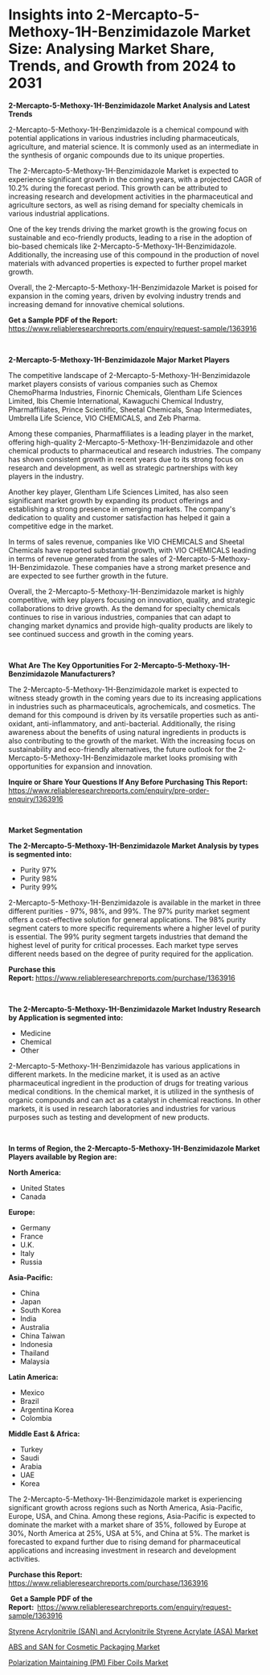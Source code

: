 <p><h1>Insights into 2-Mercapto-5-Methoxy-1H-Benzimidazole Market Size: Analysing Market Share, Trends, and Growth from 2024 to 2031</h1></p><p><strong>2-Mercapto-5-Methoxy-1H-Benzimidazole Market Analysis and Latest Trends</strong></p>
<p><p>2-Mercapto-5-Methoxy-1H-Benzimidazole is a chemical compound with potential applications in various industries including pharmaceuticals, agriculture, and material science. It is commonly used as an intermediate in the synthesis of organic compounds due to its unique properties.</p><p>The 2-Mercapto-5-Methoxy-1H-Benzimidazole Market is expected to experience significant growth in the coming years, with a projected CAGR of 10.2% during the forecast period. This growth can be attributed to increasing research and development activities in the pharmaceutical and agriculture sectors, as well as rising demand for specialty chemicals in various industrial applications.</p><p>One of the key trends driving the market growth is the growing focus on sustainable and eco-friendly products, leading to a rise in the adoption of bio-based chemicals like 2-Mercapto-5-Methoxy-1H-Benzimidazole. Additionally, the increasing use of this compound in the production of novel materials with advanced properties is expected to further propel market growth.</p><p>Overall, the 2-Mercapto-5-Methoxy-1H-Benzimidazole Market is poised for expansion in the coming years, driven by evolving industry trends and increasing demand for innovative chemical solutions.</p></p>
<p><strong>Get a Sample PDF of the Report:&nbsp;</strong> <a href="https://www.reliableresearchreports.com/enquiry/request-sample/1363916">https://www.reliableresearchreports.com/enquiry/request-sample/1363916</a></p>
<p>&nbsp;</p>
<p><strong>2-Mercapto-5-Methoxy-1H-Benzimidazole Major Market Players</strong></p>
<p><p>The competitive landscape of 2-Mercapto-5-Methoxy-1H-Benzimidazole market players consists of various companies such as Chemox ChemoPharma Industries, Finornic Chemicals, Glentham Life Sciences Limited, Ibis Chemie International, Kawaguchi Chemical Industry, Pharmaffiliates, Prince Scientific, Sheetal Chemicals, Snap Intermediates, Umbrella Life Science, VIO CHEMICALS, and Zeb Pharma.</p><p>Among these companies, Pharmaffiliates is a leading player in the market, offering high-quality 2-Mercapto-5-Methoxy-1H-Benzimidazole and other chemical products to pharmaceutical and research industries. The company has shown consistent growth in recent years due to its strong focus on research and development, as well as strategic partnerships with key players in the industry.</p><p>Another key player, Glentham Life Sciences Limited, has also seen significant market growth by expanding its product offerings and establishing a strong presence in emerging markets. The company's dedication to quality and customer satisfaction has helped it gain a competitive edge in the market.</p><p>In terms of sales revenue, companies like VIO CHEMICALS and Sheetal Chemicals have reported substantial growth, with VIO CHEMICALS leading in terms of revenue generated from the sales of 2-Mercapto-5-Methoxy-1H-Benzimidazole. These companies have a strong market presence and are expected to see further growth in the future.</p><p>Overall, the 2-Mercapto-5-Methoxy-1H-Benzimidazole market is highly competitive, with key players focusing on innovation, quality, and strategic collaborations to drive growth. As the demand for specialty chemicals continues to rise in various industries, companies that can adapt to changing market dynamics and provide high-quality products are likely to see continued success and growth in the coming years.</p></p>
<p>&nbsp;</p>
<p><strong>What Are The Key Opportunities For 2-Mercapto-5-Methoxy-1H-Benzimidazole Manufacturers?</strong></p>
<p><p>The 2-Mercapto-5-Methoxy-1H-Benzimidazole market is expected to witness steady growth in the coming years due to its increasing applications in industries such as pharmaceuticals, agrochemicals, and cosmetics. The demand for this compound is driven by its versatile properties such as anti-oxidant, anti-inflammatory, and anti-bacterial. Additionally, the rising awareness about the benefits of using natural ingredients in products is also contributing to the growth of the market. With the increasing focus on sustainability and eco-friendly alternatives, the future outlook for the 2-Mercapto-5-Methoxy-1H-Benzimidazole market looks promising with opportunities for expansion and innovation.</p></p>
<p><strong>Inquire or Share Your Questions If Any Before Purchasing This Report:</strong> <a href="https://www.reliableresearchreports.com/enquiry/pre-order-enquiry/1363916">https://www.reliableresearchreports.com/enquiry/pre-order-enquiry/1363916</a></p>
<p>&nbsp;</p>
<p><strong>Market Segmentation</strong></p>
<p><strong>The 2-Mercapto-5-Methoxy-1H-Benzimidazole Market Analysis by types is segmented into:</strong></p>
<p><ul><li>Purity 97%</li><li>Purity 98%</li><li>Purity 99%</li></ul></p>
<p><p>2-Mercapto-5-Methoxy-1H-Benzimidazole is available in the market in three different purities - 97%, 98%, and 99%. The 97% purity market segment offers a cost-effective solution for general applications. The 98% purity segment caters to more specific requirements where a higher level of purity is essential. The 99% purity segment targets industries that demand the highest level of purity for critical processes. Each market type serves different needs based on the degree of purity required for the application.</p></p>
<p><strong>Purchase this Report:&nbsp;</strong><a href="https://www.reliableresearchreports.com/purchase/1363916">https://www.reliableresearchreports.com/purchase/1363916</a></p>
<p>&nbsp;</p>
<p><strong>The 2-Mercapto-5-Methoxy-1H-Benzimidazole Market Industry Research by Application is segmented into:</strong></p>
<p><ul><li>Medicine</li><li>Chemical</li><li>Other</li></ul></p>
<p><p>2-Mercapto-5-Methoxy-1H-Benzimidazole has various applications in different markets. In the medicine market, it is used as an active pharmaceutical ingredient in the production of drugs for treating various medical conditions. In the chemical market, it is utilized in the synthesis of organic compounds and can act as a catalyst in chemical reactions. In other markets, it is used in research laboratories and industries for various purposes such as testing and development of new products.</p></p>
<p>&nbsp;</p>
<p><strong>In terms of Region, the 2-Mercapto-5-Methoxy-1H-Benzimidazole Market Players available by Region are:</strong></p>
<p>
    <p> <strong> North America: </strong>
        <ul>
            <li>United States</li>
            <li>Canada</li>
        </ul>
        </p> 
    <p> <strong> Europe: </strong>
        <ul>
            <li>Germany</li>
            <li>France</li>
            <li>U.K.</li>
            <li>Italy</li>
            <li>Russia</li>
        </ul>
        </p> 
    <p> <strong> Asia-Pacific: </strong>
        <ul>
            <li>China</li>
            <li>Japan</li>
            <li>South Korea</li>
            <li>India</li>
            <li>Australia</li>
            <li>China Taiwan</li>
            <li>Indonesia</li>
            <li>Thailand</li>
            <li>Malaysia</li>
        </ul>
        </p> 
    <p> <strong> Latin America: </strong>
        <ul>
            <li>Mexico</li>
            <li>Brazil</li>
            <li>Argentina Korea</li>
            <li>Colombia</li>
        </ul>
        </p> 
    <p> <strong> Middle East & Africa: </strong>
        <ul>
            <li>Turkey</li>
            <li>Saudi</li>
            <li>Arabia</li>
            <li>UAE</li>
            <li>Korea</li>
        </ul>
    </p>
    </p>
<p><p>The 2-Mercapto-5-Methoxy-1H-Benzimidazole market is experiencing significant growth across regions such as North America, Asia-Pacific, Europe, USA, and China. Among these regions, Asia-Pacific is expected to dominate the market with a market share of 35%, followed by Europe at 30%, North America at 25%, USA at 5%, and China at 5%. The market is forecasted to expand further due to rising demand for pharmaceutical applications and increasing investment in research and development activities.</p></p>
<p><strong>Purchase this Report: </strong><a href="https://www.reliableresearchreports.com/purchase/1363916">https://www.reliableresearchreports.com/purchase/1363916</a></p>
<p>&nbsp;<strong>Get a Sample PDF of the Report:&nbsp;&nbsp;</strong><a href="https://www.reliableresearchreports.com/enquiry/request-sample/1363916">https://www.reliableresearchreports.com/enquiry/request-sample/1363916</a></p>
<p><strong></strong></p>
<p><p><a href="https://github.com/nathandecarvalho/Market-Research-Report-List-2/blob/main/styrene-acrylonitrile-san-and-acrylonitrile-styrene-acrylate-asa-market.md">Styrene Acrylonitrile (SAN) and Acrylonitrile Styrene Acrylate (ASA) Market</a></p><p><a href="https://github.com/kosella/Market-Research-Report-List-2/blob/main/abs-and-san-for-cosmetic-packaging-market.md">ABS and SAN for Cosmetic Packaging Market</a></p><p><a href="https://github.com/kufem1/Market-Research-Report-List-1/blob/main/polarization-maintaining-pm-fiber-coils-market.md">Polarization Maintaining (PM) Fiber Coils Market</a></p></p>